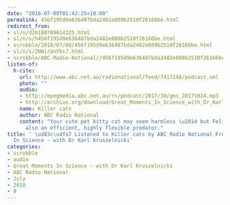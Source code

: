 ```yaml
---
date: "2018-07-09T01:43:25+10:00"
permalink: 456f195d9e636487bda2482e889b2510f26166be.html
redirect_from:
- sl/n/d20180709014325.html
- sl/n/s/h456f195d9e636487bda2482e889b2510f26166be.html
- scrobble/2018/07/08/456f195d9e636487bda2482e889b2510f26166be.html
- sl/n/s/ZNWirUnYks7.html
- scrobble/ABC-Radio-National//456f195d9e636487bda2482e889b2510f26166be.html
listen-of:
  h-cite:
    url: http://www.abc.net.au/radionational/feed/7417248/podcast.xml
    photo: ""
    audio:
    - http://mpegmedia.abc.net.au/rn/podcast/2017/10/gms_20171024.mp3
    - http://archive.org/download/Great_Moments_In_Science_with_Dr_Karl_Kruszelnicki-Podcast-by-ABC_Radio_National/Killer_cats.mp3
    name: Killer cats
    author: ABC Radio National
    content: "Your cute pet kitty cat may seem harmless \u2014 but Felis catus is
      also an efficient, highly flexible predator."
title: ' \ud83c\udfa7 Listened to Killer cats by ABC Radio National From Great Moments
  In Science - with Dr Karl Kruszelnicki'
categories:
- scrobble
- audio
- Great Moments In Science - with Dr Karl Kruszelnicki
- ABC Radio National
- July
- 2018
- 8
---
```

